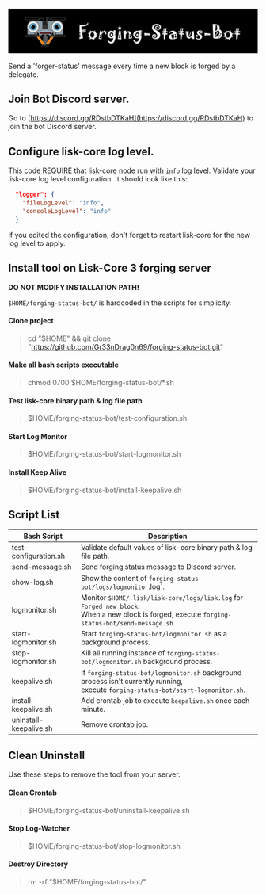 ![##Images_README_Header##](./img/discord_banner.png)

Send a 'forger-status' message every time a new block is forged by a delegate.

## Join Bot Discord server.

Go to [https://discord.gg/RDstbDTKaH](https://discord.gg/RDstbDTKaH) to join the bot Discord server.

## Configure lisk-core log level.

This code REQUIRE that lisk-core node run with `info` log level. Validate your lisk-core log level configuration. It should look like this:

```json
  "logger": {
    "fileLogLevel": "info",
    "consoleLogLevel": "info"
  }
```

If you edited the configuration, don't forget to restart lisk-core for the new log level to apply.


## Install tool on Lisk-Core 3 forging server

**DO NOT MODIFY INSTALLATION PATH!** 

`$HOME/forging-status-bot/` is hardcoded in the scripts for simplicity.

#### Clone project
> cd "$HOME" && git clone "https://github.com/Gr33nDrag0n69/forging-status-bot.git"

#### Make all bash scripts executable
> chmod 0700 $HOME/forging-status-bot/*.sh

#### Test lisk-core binary path & log file path
> $HOME/forging-status-bot/test-configuration.sh

#### Start Log Monitor
> $HOME/forging-status-bot/start-logmonitor.sh

#### Install Keep Alive
> $HOME/forging-status-bot/install-keepalive.sh

## Script List

| Bash Script            | Description                                                                                                                                         |
| ---------------------- | --------------------------------------------------------------------------------------------------------------------------------------------------- |
| test-configuration.sh  | Validate default values of lisk-core binary path & log file path.                                                                                   |
| send-message.sh        | Send forging status message to Discord server.                                                                                                      |
| show-log.sh            | Show the content of `forging-status-bot/logs/logmonitor`.log`.                                                                                      |
| logmonitor.sh          | Monitor `$HOME/.lisk/lisk-core/logs/lisk.log` for `Forged new block`.<br />When a new block is forged, execute `forging-status-bot/send-message.sh` |
| start-logmonitor.sh    | Start `forging-status-bot/logmonitor.sh` as a background process.                                                                                   |
| stop-logmonitor.sh     | Kill all running instance of `forging-status-bot/logmonitor.sh` background process.                                                                 |
| keepalive.sh           | If `forging-status-bot/logmonitor.sh` background process isn't currently running,<br />execute `forging-status-bot/start-logmonitor.sh`.            |
| install-keepalive.sh   | Add crontab job to execute `keepalive.sh` once each minute.                                                                                         |
| uninstall-keepalive.sh | Remove crontab job.                                                                                                                                 |


## Clean Uninstall

Use these steps to remove the tool from your server.

#### Clean Crontab
> $HOME/forging-status-bot/uninstall-keepalive.sh

#### Stop Log-Watcher
> $HOME/forging-status-bot/stop-logmonitor.sh

#### Destroy Directory
> rm -rf "$HOME/forging-status-bot/"
